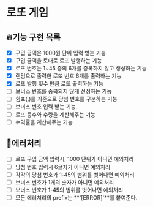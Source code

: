 # 로또 게임

## 🔥기능 구현 목록
  - [x] 구입 금액은 1000원 단위 입력 받는 기능
  - [x] 구입 금액을 토대로 로또 발행하는 기능
  - [x] 로또 번호는 1~45 중의 6개를 중복하지 않고 생성하는 기능
  - [x] 랜덤으로 출력한 로또 번호 6개를 출력하는 기능
  - [x] 로또 발행 횟수 만큼 로또 출력하는 기능
  - [ ] 보너스 번호를 중복되지 않게 선정하는 기능
  - [ ] 쉼표(,)를 기준으로 당첨 번호를 구분하는 기능
  - [ ] 보너스 번호 입력 받는 기능.
  - [ ] 로또 등수와 수량을 계산해주는 기능
  - [ ] 수익률을 계산해주는 기능
  
## 🚫에러처리

  - [ ] 로또 구입 금액 입력시, 1000 단위가 아니면 예외처리
  - [ ] 당첨 번호 입력시 6글자가 아니면 예외처리
  - [ ] 각각의 당첨 번호가 1-45의 범위를 벗어나면 예외처리
  - [ ] 보너스 번호가 1개의 숫자가 아니면 예외처리
  - [ ] 보너스 번호가 1-45의 범위를 벗어나면 예외처리
  - [ ] 모든 에러처리의 prefix는 **'[ERROR]'**를 붙여준다.
